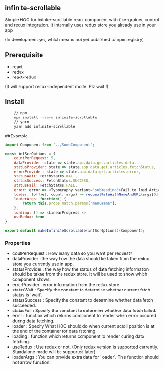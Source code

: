 ## infinite-scrollable
Simple HOC for intinite-scrollable react component with fine-grained control and redux integration.
It internally uses redux store you already use in your app

(In development yet, which means not yet published to npm registry)

## Prerequisite
* react
* redux
* react-redux

(It will support redux-independent mode. Plz wait !)

## Install
```sh
    // npm
    npm install --save infinite-scrollable 
    // yarn
    yarn add infinite-scrollable
```

##Example
```javascript
import Component from '../SomeComponent';

const infScrOptions = {
    countPerRequest: 5,
    dataProvider: state => state.app.data.get.articles.data,
    statusProvider: state => state.app.data.get.articles.fetchStatus,
    errorProvider: state => state.app.data.get.articles.error,
    statusWait: FetchStatus.WAIT,
    statusSuccess: FetchStatus.SUCCESS,
    statusFail: FetchStatus.FAIL,
    error: error => <Typography variant="subheading">Fail to load Articles. :(</Typography>, 
    loader: (offset, count, args) => requestDataWithNameAndURL(args[0], `articles`, 'name', `/menus/${PLACEHOLDER_NAME_TO_CONVERT}/articles?offset=${offset}&count=${count}`),
    loaderArgs: function() {
        return this.props.match.params["menuName"];
    },
    loading: () => <LinearProgress />,
    useRedux: true
}

export default makeInfiniteScrollable(infScrOptions)(Component);
```

### Properties
* coutPerRequest : How many data do you want per request?
* dataProvider : the way how the data should be taken from the redux store you currently use in app.
* statusProvider : the way how the status of data fetching information should be takne from the redux store. It will be used to show which component shows.
* errorProvider : error information from the redux store.
* statusWait : Specify the constant to determine whether current fetch status is 'wait'.
* statusSuccess : Specify the constant to determine whether data fetch succeeded.
* statusFail : Specify the constant to determine whether data fetch failed.
* error : function which returns component to render when error occured during data fetching.
* loader : Specify What HOC should do when current scroll position is at the end of the container for data fetching.
* loading : function which returns component to render during data fetching.
* useRedux : Use redux or not. (Only redux version is supported currently. Standalone mode will be supported later)
* loaderArgs : You can provide extra data for 'loader'. This function should not arrow function.